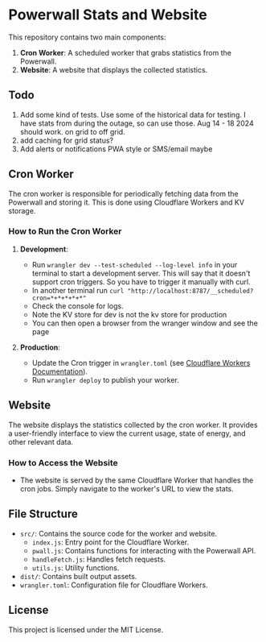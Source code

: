 # Powerwall Stats and Website

This repository contains two main components:

1. **Cron Worker**: A scheduled worker that grabs statistics from the Powerwall.
2. **Website**: A website that displays the collected statistics.

## Todo

1. Add some kind of tests.  Use some of the historical data for testing.  I have stats from during the outage, so can use those.  Aug 14 - 18 2024 should work.  on grid to off grid.  
2. add caching for grid status?
3. Add alerts or notifications PWA style or SMS/email maybe


## Cron Worker

The cron worker is responsible for periodically fetching data from the Powerwall and storing it. This is done using Cloudflare Workers and KV storage.

### How to Run the Cron Worker

1. **Development**: 
   - Run `wrangler dev --test-scheduled --log-level info` in your terminal to start a development server.  This will say that it doesn't support cron triggers.  So you have to trigger it manually with curl.
   - In another terminal run `curl "http://localhost:8787/__scheduled?cron=*+*+*+*+*"`
   - Check the console for logs.
   - Note the KV store for dev is not the kv store for production
   - You can then open a browser from the wranger window and see the page



2. **Production**:
   - Update the Cron trigger in `wrangler.toml` (see [Cloudflare Workers Documentation](https://developers.cloudflare.com/workers/wrangler/configuration/#triggers)).
   - Run `wrangler deploy` to publish your worker.

## Website

The website displays the statistics collected by the cron worker. It provides a user-friendly interface to view the current usage, state of energy, and other relevant data.

### How to Access the Website

- The website is served by the same Cloudflare Worker that handles the cron jobs. Simply navigate to the worker's URL to view the stats.

## File Structure

- `src/`: Contains the source code for the worker and website.
  - `index.js`: Entry point for the Cloudflare Worker.
  - `pwall.js`: Contains functions for interacting with the Powerwall API.
  - `handleFetch.js`: Handles fetch requests.
  - `utils.js`: Utility functions.
- `dist/`: Contains built output assets.
- `wrangler.toml`: Configuration file for Cloudflare Workers.

## License

This project is licensed under the MIT License.

